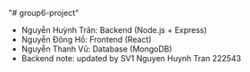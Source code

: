 "# group6-project" 
- Nguyễn Huỳnh Trân: Backend (Node.js + Express) 
- Nguyễn Đông Hồ: Frontend (React) 
- Nguyễn Thanh Vũ: Database (MongoDB)
- Backend note: updated by SV1 Nguyen Huynh Tran 222543 
